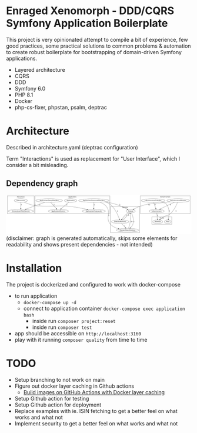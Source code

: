 # Enraged Xenomorph - DDD/CQRS Symfony Application Boilerplate

This project is very opinionated attempt to compile a bit of experience, few good practices, some practical solutions to common problems & automation to create robust boilerplate for bootstrapping of domain-driven Symfony applications.   

* Layered architecture 
* CQRS
* DDD
* Symfony 6.0
* PHP 8.1
* Docker
* php-cs-fixer, phpstan, psalm, deptrac

# Architecture

Described in architecture.yaml (deptrac configuration)

Term "Interactions" is used as replacement for "User Interface", which I consider a bit misleading.

## Dependency graph 

![Architecture](/docs/architecture.png?raw=true "Architecture")
(disclaimer: graph is generated automatically, skips some elements for readability and shows present dependencies - not intended)

# Installation

The project is dockerized and configured to work with docker-compose

 - to run application 
   - `docker-compose up -d`
   - connect to application container `docker-compose exec application bash`
     - inside run `composer project:reset`
     - inside run `composer test`
 - app should be accessible on `http://localhost:3160`
 - play with it running `composer quality` from time to time

# TODO

* Setup branching to not work on main
* Figure out docker layer caching in Github actions
  * [Build images on GitHub Actions with Docker layer caching](https://evilmartians.com/chronicles/build-images-on-github-actions-with-docker-layer-caching)
* Setup Github action for testing 
* Setup Github action for deployment
* Replace examples with ie. ISIN fetching to get a better feel on what works and what not 
* Implement security to get a better feel on what works and what not